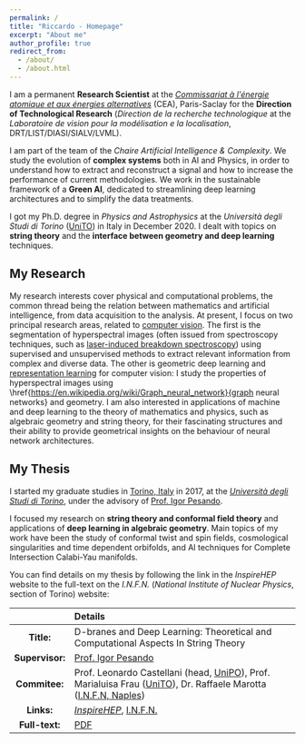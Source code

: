 ```yaml
---
permalink: /
title: "Riccardo - Homepage"
excerpt: "About me"
author_profile: true
redirect_from: 
  - /about/
  - /about.html
---
```


I am a permanent **Research Scientist** at the [*Commissariat &agrave; l'&eacute;nergie atomique et aux &eacute;nergies alternatives*](https://www.cea.fr) (CEA), Paris-Saclay for the **Direction of Technological Research** (*Direction de la recherche technologique* at the *Laboratoire de vision pour la mod&eacute;lisation e la localisation*, DRT/LIST/DIASI/SIALV/LVML).

I am part of the team of the *Chaire Artificial Intelligence & Complexity*. We study the evolution of **complex systems** both in AI and Physics, in order to understand how to extract and reconstruct a signal and how to increase the performance of current methodologies. We work in the sustainable framework of a **Green AI**, dedicated to streamlining deep learning architectures and to simplify the data treatments.

I got my Ph.D. degree in *Physics and Astrophysics* at the *Università degli Studi di Torino* ([UniTO](https://www.unito.it)) in Italy in December 2020. I dealt with topics on **string theory** and the **interface between geometry and deep learning** techniques.

## My Research

My research interests cover physical and computational problems, the common thread being the relation between mathematics and artificial intelligence, from data acquisition to the analysis. At present, I focus on two principal research areas, related to [computer vision](https://en.wikipedia.org/wiki/Computer_vision). The first is the segmentation of hyperspectral images (often issued from spectroscopy techniques, such as [laser-induced breakdown spectroscopy](https://en.wikipedia.org/wiki/Laser-induced_breakdown_spectroscopy)) using supervised and unsupervised methods to extract relevant information from complex and diverse data. The other is geometric deep learning and [representation learning](https://paperswithcode.com/task/representation-learning) for computer vision: I study the properties of hyperspectral images using \href{https://en.wikipedia.org/wiki/Graph_neural_network}{graph neural networks} and geometry. I am also interested in applications of machine and deep learning to the theory of mathematics and physics, such as algebraic geometry and string theory, for their fascinating structures and their ability to provide geometrical insights on the behaviour of neural network architectures.

## My Thesis

I started my graduate studies in [Torino, Italy](https://goo.gl/maps/8AeAw5Wy7EmY2xHr7) in 2017, at the [*Università degli Studi di Torino*](https://www.unito.it), under the advisory of [Prof. Igor Pesando](https://scholar.google.it/citations?user=1E277GoAAAAJ).

I focused my research on **string theory and conformal field theory** and applications of **deep learning in algebraic geometry**. Main topics of my work have been the study of conformal twist and spin fields, cosmological singularities and time dependent orbifolds, and AI techniques for Complete Intersection Calabi-Yau manifolds.

You can find details on my thesis by following the link in the *InspireHEP* website to the full-text on the *I.N.F.N.* (*National Institute of Nuclear Physics*, section of Torino) website:

|                 | Details |
|:---------------:|:------- |
| **Title:**      | D-branes and Deep Learning: Theoretical and Computational Aspects In String Theory |
| **Supervisor:** | [Prof. Igor Pesando](https://www.df.unito.it/persone/igor.pesando) |
| **Commitee:**   | Prof. Leonardo Castellani (head, [UniPO](https://upobook.uniupo.it/leonardo.castellani)), Prof. Marialuisa Frau ([UniTO](https://www.df.unito.it/persone/marialuisa.frau)), Dr. Raffaele Marotta ([I.N.F.N, Naples](https://web.infn.it/strings-napoli/index.php/en/people/raffaele-marotta)) |
| **Links:**      | [*InspireHEP*](https://inspirehep.net/literature/1845067), [I.N.F.N.](http://www.infn.it/thesis/thesis_dettaglio.php?tid=528942) |
| **Full-text:**  | [PDF](/assets/thesis.pdf) |
